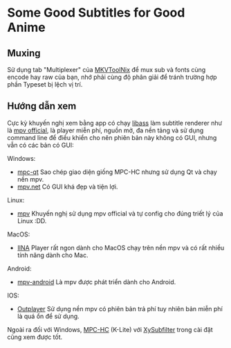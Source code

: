 # Some Good Subtitles for Good Anime

## Muxing
Sử dụng tab "Multiplexer" của [MKVToolNix](https://mkvtoolnix.download/) để mux sub và fonts cùng encode hay raw của bạn, nhớ phải cùng độ phân giải để tránh trường hợp phần Typeset bị lệch vị trí.

## Hướng dẫn xem
Cực kỳ khuyến nghị xem bằng app có chạy [libass](https://github.com/libass/libass) làm subtitle renderer như là [mpv official](https://mpv.io/), là player miễn phí, nguồn mở, đa nền tảng và sử dụng command line để điều khiển cho nên phiên bản này không có GUI, nhưng vẫn có các bản có GUI:

Windows: 
- [mpc-qt](https://github.com/mpc-qt/mpc-qt/releases) Sao chép giao diện giống MPC-HC nhưng sử dụng Qt và chạy nền mpv.
- [mpv.net](https://github.com/mpvnet-player/mpv.net/releases) Có GUI khá đẹp và tiện lợi.

Linux:
- [mpv](https://github.com/mpv-player/mpv) Khuyến nghị sử dụng mpv official và tự config cho đúng triết lý của Linux :DD.

MacOS:
- [IINA](https://iina.io/) Player rất ngon dành cho MacOS chạy trên nền mpv và có rất nhiều tính năng dành cho Mac.

Android:
- [mpv-android](https://github.com/mpv-android/mpv-android) Là mpv được phát triển dành cho Android.

IOS:
- [Outplayer](https://outplayer.app/) Sử dụng nền mpv có phiên bản trả phí tuy nhiên bản miễn phí là quá ổn để sử dụng.

Ngoài ra đối với Windows, [MPC-HC](https://codecguide.com/download_k-lite_codec_pack_mega.htm) (K-Lite) với [XySubfilter](https://github.com/pinterf/xy-VSFilter/releases) trong cài đặt cũng xem được tốt.
